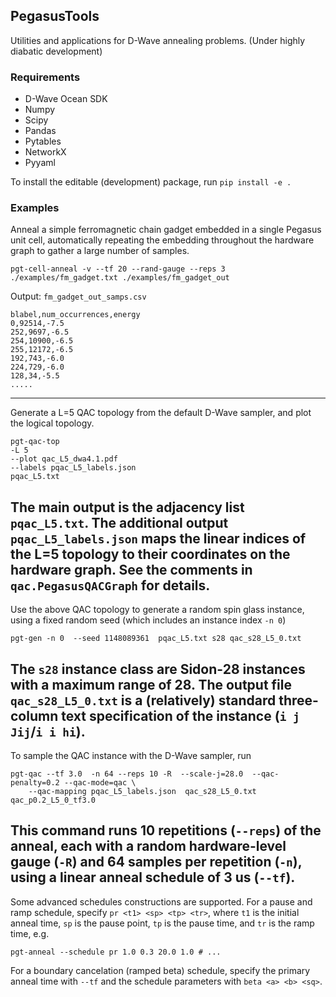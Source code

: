 ## PegasusTools

Utilities and applications for D-Wave annealing problems. 
(Under highly diabatic development)

### Requirements

 * D-Wave Ocean SDK
 * Numpy
 * Scipy
 * Pandas
 * Pytables
 * NetworkX
 * Pyyaml

To install the editable (development) package, run `pip install -e .`

### Examples

Anneal a simple ferromagnetic chain gadget embedded in a single Pegasus unit cell, automatically
repeating the embedding throughout the hardware graph to gather a large number of samples.
```shell
pgt-cell-anneal -v --tf 20 --rand-gauge --reps 3 ./examples/fm_gadget.txt ./examples/fm_gadget_out
```
Output: `fm_gadget_out_samps.csv`
```csv
blabel,num_occurrences,energy
0,92514,-7.5
252,9697,-6.5
254,10900,-6.5
255,12172,-6.5
192,743,-6.0
224,729,-6.0
128,34,-5.5
.....
```
---
Generate a L=5 QAC topology from the default D-Wave sampler, 
and plot the logical topology.
```shell
pgt-qac-top
-L 5
--plot qac_L5_dwa4.1.pdf
--labels pqac_L5_labels.json
pqac_L5.txt
```
The main output is the adjacency list `pqac_L5.txt`. The additional output
`pqac_L5_labels.json` maps the linear indices of the L=5 topology to their coordinates
on the hardware graph. See the comments in `qac.PegasusQACGraph` for details.
---
Use the above QAC topology to generate a random spin glass instance, using a fixed
random seed (which includes an instance index `-n 0`)
```shell
pgt-gen -n 0  --seed 1148089361  pqac_L5.txt s28 qac_s28_L5_0.txt
```
The `s28` instance class are Sidon-28 instances with a maximum range of 28.
The output file `qac_s28_L5_0.txt` is a (relatively) standard three-column text
specification of the instance (`i j Jij`/`i i hi`).
---
To sample the QAC instance with the D-Wave sampler, run
```shell
pgt-qac --tf 3.0  -n 64 --reps 10 -R  --scale-j=28.0  --qac-penalty=0.2 --qac-mode=qac \
    --qac-mapping pqac_L5_labels.json  qac_s28_L5_0.txt qac_p0.2_L5_0_tf3.0
```
This command runs 10 repetitions (`--reps`) of the anneal, each with a random 
hardware-level gauge (`-R`) and 64 samples per repetition (`-n`), using a linear anneal schedule 
of 3 us (`--tf`). 
---
Some advanced schedules constructions are supported.
For a pause and ramp schedule, specify `pr <t1> <sp> <tp> <tr>`,
where `t1` is the initial anneal time, `sp` is the pause point, 
`tp` is the pause time, and `tr` is the ramp time, e.g.
```shell
pgt-anneal --schedule pr 1.0 0.3 20.0 1.0 # ...
```
For a boundary cancelation (ramped beta) schedule, specify the primary anneal
time with `--tf` and the schedule parameters with `beta <a> <b> <sq>`.